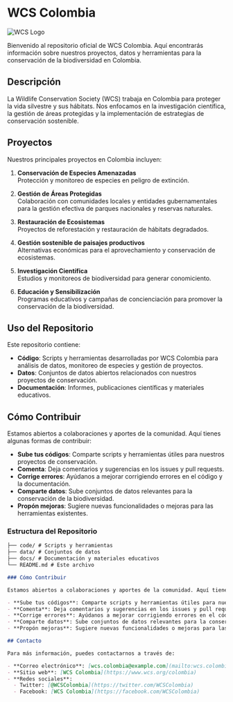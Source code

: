# WCS Colombia

![WCS Logo](https://ecuador.wcs.org/Portals/95/Notas%20MRC/WCS_LOGOTYPE.png?ver=2020-04-22-045351-843)  <!-- Reemplaza con el enlace al logo de WCS si tienes uno -->

Bienvenido al repositorio oficial de WCS Colombia. Aquí encontrarás información sobre nuestros proyectos, datos y herramientas para la conservación de la biodiversidad en Colombia.

## Descripción

La Wildlife Conservation Society (WCS) trabaja en Colombia para proteger la vida silvestre y sus hábitats. Nos enfocamos en la investigación científica, la gestión de áreas protegidas y la implementación de estrategias de conservación sostenible.

## Proyectos

Nuestros principales proyectos en Colombia incluyen:

1. **Conservación de Especies Amenazadas**  
   Protección y monitoreo de especies en peligro de extinción.

2. **Gestión de Áreas Protegidas**  
   Colaboración con comunidades locales y entidades gubernamentales para la gestión efectiva de parques nacionales y reservas naturales.

3. **Restauración de Ecosistemas**  
   Proyectos de reforestación y restauración de hábitats degradados.
   
4. **Gestión sostenible de paisajes productivos**  
   Alternativas económicas para el aprovechamiento y conservación de ecosistemas.
   
5. **Investigación Científica**  
   Estudios y monitoreos de biodiversidad para generar conomiciento.

6. **Educación y Sensibilización**  
   Programas educativos y campañas de concienciación para promover la conservación de la biodiversidad.

## Uso del Repositorio

Este repositorio contiene:

- **Código**: Scripts y herramientas desarrolladas por WCS Colombia para análisis de datos, monitoreo de especies y gestión de proyectos.
- **Datos**: Conjuntos de datos abiertos relacionados con nuestros proyectos de conservación.
- **Documentación**: Informes, publicaciones científicas y materiales educativos.

## Cómo Contribuir

Estamos abiertos a colaboraciones y aportes de la comunidad. Aquí tienes algunas formas de contribuir:

- **Sube tus códigos**: Comparte scripts y herramientas útiles para nuestros proyectos de conservación.
- **Comenta**: Deja comentarios y sugerencias en los issues y pull requests.
- **Corrige errores**: Ayúdanos a mejorar corrigiendo errores en el código y la documentación.
- **Comparte datos**: Sube conjuntos de datos relevantes para la conservación de la biodiversidad.
- **Propón mejoras**: Sugiere nuevas funcionalidades o mejoras para las herramientas existentes.

### Estructura del Repositorio

```markdown
├── code/ # Scripts y herramientas
├── data/ # Conjuntos de datos
├── docs/ # Documentación y materiales educativos
└── README.md # Este archivo

### Cómo Contribuir

Estamos abiertos a colaboraciones y aportes de la comunidad. Aquí tienes algunas formas de contribuir:

- **Sube tus códigos**: Comparte scripts y herramientas útiles para nuestros proyectos de conservación.
- **Comenta**: Deja comentarios y sugerencias en los issues y pull requests.
- **Corrige errores**: Ayúdanos a mejorar corrigiendo errores en el código y la documentación.
- **Comparte datos**: Sube conjuntos de datos relevantes para la conservación de la biodiversidad.
- **Propón mejoras**: Sugiere nuevas funcionalidades o mejoras para las herramientas existentes.

## Contacto

Para más información, puedes contactarnos a través de:

- **Correo electrónico**: [wcs.colombia@example.com](mailto:wcs.colombia@example.com)
- **Sitio web**: [WCS Colombia](https://www.wcs.org/colombia)
- **Redes sociales**:
  - Twitter: [@WCSColombia](https://twitter.com/WCSColombia)
  - Facebook: [WCS Colombia](https://facebook.com/WCSColombia)
